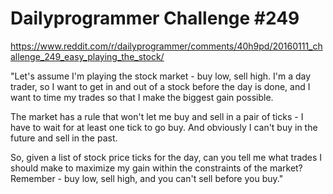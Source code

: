 # Dailyprogrammer Challenge #249

https://www.reddit.com/r/dailyprogrammer/comments/40h9pd/20160111_challenge_249_easy_playing_the_stock/

"Let's assume I'm playing the stock market - buy low, sell high. I'm a day trader, so I want to get in and out of a stock before the day is done, and I want to time my trades so that I make the biggest gain possible.

The market has a rule that won't let me buy and sell in a pair of ticks - I have to wait for at least one tick to go buy. And obviously I can't buy in the future and sell in the past.

So, given a list of stock price ticks for the day, can you tell me what trades I should make to maximize my gain within the constraints of the market? Remember - buy low, sell high, and you can't sell before you buy."
